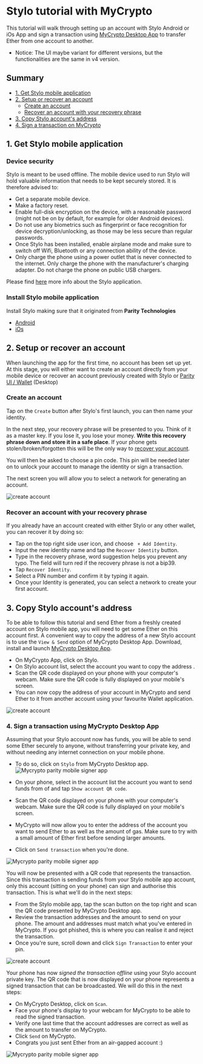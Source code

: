 # Stylo tutorial with MyCrypto

This tutorial will walk through setting up an account with Stylo Android or iOs App and sign a transaction using [MyCrypto Desktop App](https://download.mycrypto.com/) to transfer Ether from one account to another.

* Notice: The UI maybe variant for different versions, but the functionalities are the same in v4 version.


## Summary
- [1. Get Stylo mobile application](#1-get-parity-signer-mobile-application)
- [2. Setup or recover an account](#2-setup-or-recover-an-account)
  - [Create an account](#create-an-account)
  - [Recover an account with your recovery phrase](#recover-an-account-with-your-recovery-phrase)
- [3. Copy Stylo account's address](#3-copy-parity-signer-accounts-address)
- [4. Sign a transaction on MyCrypto](#4-sign-a-transaction-using-mycrypto-desktop-app)


## 1. Get Stylo mobile application

### Device security
Stylo is meant to be used offline. The mobile device used to run Stylo will hold valuable information that needs to be kept securely stored. It is therefore advised to:
- Get a separate mobile device.
- Make a factory reset.
- Enable full-disk encryption on the device, with a reasonable password (might not be on by default, for example for older Android devices).
- Do not use any biometrics such as fingerprint or face recognition for device decryption/unlocking, as those may be less secure than regular passwords.
- Once Stylo has been installed, enable airplane mode and make sure to switch off Wifi, Bluetooth or any connection ability of the device.
- Only charge the phone using a power outlet that is never connected to the internet. Only charge the phone with the manufacturer's charging adapter. Do not charge the phone on public USB chargers.

Please find [here](Parity-Signer-Mobile-App) more info about the Stylo application.

### Install Stylo mobile application

Install Stylo making sure that it originated from **Parity Technologies**
- [Android](https://play.google.com/store/apps/details?id=com.styloapp)
- [iOs](https://itunes.apple.com/us/app/parity-signer/id1218174838)


## 2. Setup or recover an account
When launching the app for the first time, no account has been set up yet. At this stage, you will either want to create an account directly from your mobile device or recover an account previously created with Stylo or [Parity UI / Wallet](https://wiki.parity.io/Parity-Wallet) (Desktop)
 
### Create an account
 
Tap on the `Create` button after Stylo's first launch, you can then name your identity.

In the next step, your recovery phrase will be presented to you. Think of it as a master key. If you lose it, you lose your money.
**Write this recovery phrase down and store it in a safe place**.
If your phone gets stolen/broken/forgotten this will be the only way to [recover your account](#recover-an-account-with-your-recovery-phrase).

You will then be asked to choose a pin code. This pin will be needed later on to unlock your account to manage the identity or sign a transaction.

The next screen you will allow you to select a network for generating an account.

![create account](images/Parity-Signer-apps-0.png)


### Recover an account with your recovery phrase

If you already have an account created with either Stylo or any other wallet, you can recover it by doing so:
- Tap on the top right side user icon, and choose ` + Add Identity`.
- Input the new identity name and tap the `Recover Identity` button.
- Type in the recovery phrase, word suggestion helps you prevent any typo. The field will turn red if the recovery phrase is not a bip39.
- Tap `Recover Identity`.
- Select a PIN number and confirm it by typing it again.
- Once your Identity is generated, you can select a network to create your first account.

## 3. Copy Stylo account's address

To be able to follow this tutorial and send Ether from a freshly created account on Stylo mobile app, you will need to get some Ether on this account first. A convenient way to copy the address of a new Stylo account is to use the `View & Send` option of MyCrypto Desktop App. Download, install and launch [MyCrypto Desktop App](https://download.mycrypto.com/).

- On MyCrypto App, click on Stylo.
- On Stylo account list, select the account you want to copy the address .
- Scan the QR code displayed on your phone with your computer's webcam. Make sure the QR code is fully displayed on your mobile's screen.
- You can now copy the address of your account in MyCrypto and send Ether to it from another account using your favourite Wallet application.

![create account](images/Parity-Signer-android-copy-address.gif)

### 4. Sign a transaction using MyCrypto Desktop App

Assuming that your Stylo account now has funds, you will be able to send some Ether securely to anyone, without transferring your private key, and without needing any internet connection on your mobile phone.

- To do so, click on `Stylo` from MyCrypto Desktop app.
![Mycrypto parity mobile signer app](images/Parity-Signer-MyCrypto-1.jpg)

- On your phone, select in the account list the account you want to send funds from of and tap `Show account QR code`.
- Scan the QR code displayed on your phone with your computer's webcam. Make sure the QR code is fully displayed on your mobile's screen.
- MyCrypto will now allow you to enter the address of the account you want to send Ether to as well as the amount of gas. Make sure to try with a small amount of Ether first before sending larger amounts.
- Click on `Send transaction` when you're done.

![Mycrypto parity mobile signer app](images/Parity-Signer-MyCrypto-2.png)

You will now be presented with a QR code that represents the transaction. Since this transaction is sending funds from your Stylo mobile app account, only this account (sitting on your phone) can sign and authorise this transaction. This is what we'll do in the next steps:
- From the Stylo mobile app, tap the scan button on the top right and scan the QR code presented by MyCrypto Desktop app.
- Review the transaction addresses and the amount to send on your phone. The amount and addresses must match what you've entered in MyCrypto. If you got phished, this is where you can realise it and reject the transaction.
- Once you're sure, scroll down and click `Sign Transaction` to enter your pin.

![create account](images/Parity-Signer-MyCrypto-3.png)

Your phone has now *signed the transaction offline* using your Stylo account private key. The QR code that is now displayed on your phone represents a signed transaction that can be broadcasted. We will do this in the next steps:
- On MyCrypto Desktop, click on `Scan`.
- Face your phone's display to your webcam for MyCrypto to be able to read the signed transaction.
- Verify one last time that the account addresses are correct as well as the amount to transfer on MyCrypto.
- Click `Send` on MyCrypto.
- Congrats you just sent Ether from an air-gapped account :)

![Mycrypto parity mobile signer app](images/Parity-Signer-MyCrypto-4.png)
